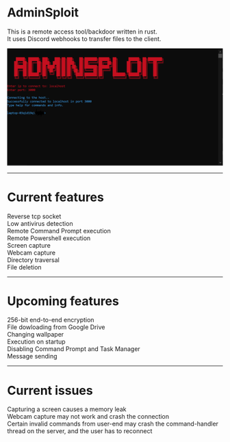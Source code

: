 # AdminSploit
This is a remote access tool/backdoor written in rust.  
It uses Discord webhooks to transfer files to the client.

![alt text](https://github.com/H3nr1X/AdminSploit/blob/main/showcase.png?raw=true)


______________________________________________________________________________

# Current features  

Reverse tcp socket    
Low antivirus detection  
Remote Command Prompt execution  
Remote Powershell execution  
Screen capture  
Webcam capture  
Directory traversal  
File deletion  
________________________________________________________________________________

# Upcoming features

256-bit end-to-end encryption  
File dowloading from Google Drive  
Changing wallpaper  
Execution on startup  
Disabling Command Prompt and Task Manager  
Message sending  

_________________________________________________________________________________

# Current issues

Capturing a screen causes a memory leak  
Webcam capture may not work and crash the connection  
Certain invalid commands from user-end may crash the command-handler thread on the server, and the user has to reconnect  

